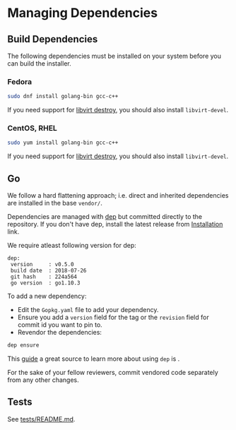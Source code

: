 # Managing Dependencies

## Build Dependencies

The following dependencies must be installed on your system before you can build the installer.

### Fedora

```sh
sudo dnf install golang-bin gcc-c++
```

If you need support for [libvirt destroy](libvirt-howto#cleanup), you should also install `libvirt-devel`.

### CentOS, RHEL

```sh
sudo yum install golang-bin gcc-c++
```

If you need support for [libvirt destroy](libvirt-howto#cleanup), you should also install `libvirt-devel`.

## Go

We follow a hard flattening approach; i.e. direct and inherited dependencies are installed in the base `vendor/`.

Dependencies are managed with [dep](https://golang.github.io/dep/) but committed directly to the repository. If you don't have dep, install the latest release from [Installation](https://golang.github.io/dep/docs/installation.html) link.

We require atleast following version for dep:

```
dep:
 version     : v0.5.0
 build date  : 2018-07-26
 git hash    : 224a564
 go version  : go1.10.3
```

To add a new dependency:

- Edit the `Gopkg.yaml` file to add your dependency.
- Ensure you add a `version` field for the tag or the `revision` field for commit id you want to pin to.
- Revendor the dependencies:

```sh
dep ensure
```

This [guide](https://golang.github.io/dep/docs/daily-dep.html) a great source to learn more about using `dep` is .

For the sake of your fellow reviewers, commit vendored code separately from any other changes.

## Tests

See [tests/README.md](../../tests/README.md).
